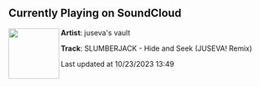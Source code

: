 ## Currently Playing on SoundCloud

[<img align="left" width="100" src="https://i1.sndcdn.com/artworks-FPg3R3APzcOJByj2-nL5dSQ-t500x500.jpg">](https://soundcloud.com/juju-vault/slumberjack-hide-and-seek-juseva-remix)

**Artist**: juseva's vault 

**Track**: SLUMBERJACK - Hide and Seek (JUSEVA! Remix)

Last updated at 10/23/2023 13:49
